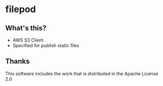 # filepod

## What's this?

- AWS S3 Client
- Specified for publish static files

## Thanks
This software includes the work that is distributed in the Apache License 2.0
